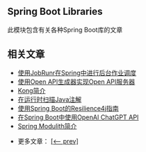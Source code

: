## Spring Boot Libraries

此模块包含有关各种Spring Boot库的文章

## 相关文章

+ [使用JobRunr在Spring中进行后台作业调度](http://tu-yucheng.github.io/springboot/2023/05/12/java-jobrunr-spring.html)
+ [使用Open API生成器实现Open API服务器](http://tu-yucheng.github.io/springboot/2023/05/12/java-openapi-generator-server.html)
+ [Kong简介](http://tu-yucheng.github.io/springboot/2023/05/12/kong.html)
+ [在运行时扫描Java注解](http://tu-yucheng.github.io/springboot/2023/05/12/java-scan-annotations-runtime.html)
+ [使用Spring Boot的Resilience4j指南](http://tu-yucheng.github.io/springboot/2023/05/12/spring-boot-resilience4j.html)
+ [在Spring Boot中使用OpenAI ChatGPT API](http://tu-yucheng.github.io/springboot/2023/05/12/spring-boot-chatgpt-api-openai.html)
+ [Spring Modulith简介](http://tu-yucheng.github.io/springboot/2023/05/12/spring-modulith.html)

- 更多文章： [[<-- prev]](../spring-boot-libraries-1/README.md)